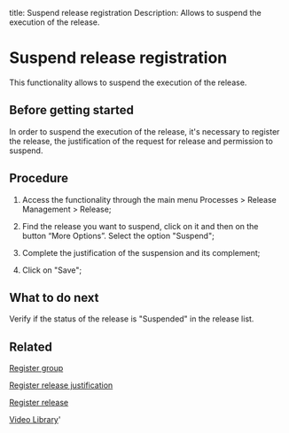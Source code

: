 title: Suspend release registration
Description: Allows to suspend the execution of the release.
# Suspend release registration
This functionality allows to suspend the execution of the release.

Before getting started
--------------------------

In order to suspend the execution of the release, it's necessary to
register the release, the justification of the request for release and
permission to suspend.

Procedure
-------------

1.  Access the functionality through the main menu Processes \> Release
    Management \> Release;

2.  Find the release you want to suspend, click on it and then on the
    button “More Options”. Select the option "Suspend";

3.  Complete the justification of the suspension and its complement;

4.  Click on "Save";

What to do next
-------------------

Verify if the status of the release is "Suspended" in the release 
list.

Related
-----------

[Register group](/en-us/citsmart-platform-9/initial-settings/access-settings/user/register-groups.html)

[Register release justification](/en-us/citsmart-platform-9/processes/release/use/release-justification.html)

[Register release](/en-us/citsmart-platform-9/processes/release/use/register-release-request.html)

<i class='fa fa-youtube-play  fa-2x' style='color:#97ce17;vertical-align: middle;'> </i> [Video Library](https://www.youtube.com/playlist?list=PLB5qK2uzf2RMA1W1Js4-lPEDUDUJJ_rUa)'

<!-- !!! tip "About"

    <b>Product/Version:</b> CITSmart | 9.00 &nbsp;&nbsp;
    <b>Updated:</b>01/09/2021 – Larissa Lourenço

